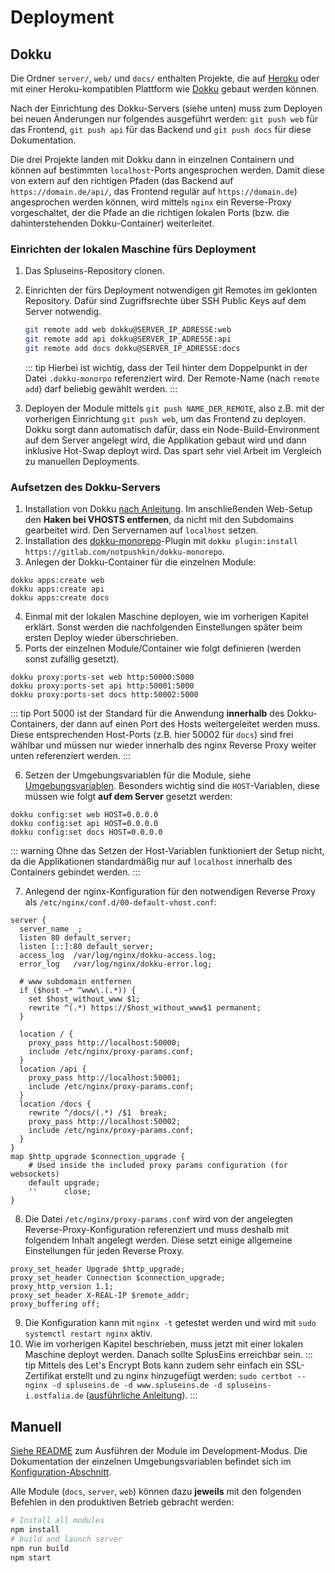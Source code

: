 # Deployment

## Dokku

Die Ordner `server/`, `web/` und `docs/` enthalten Projekte, die auf [Heroku](https://heroku.com) oder mit einer Heroku-kompatiblen Plattform wie [Dokku](https://dokku.viewdocs.io) gebaut werden können.

Nach der Einrichtung des Dokku-Servers (siehe unten) muss zum Deployen bei neuen Änderungen nur folgendes ausgeführt werden: `git push web` für das Frontend, `git push api` für das Backend und `git push docs` für diese Dokumentation.

Die drei Projekte landen mit Dokku dann in einzelnen Containern und können auf bestimmten `localhost`-Ports angesprochen werden. Damit diese von extern auf den richtigen Pfaden (das Backend auf `https://domain.de/api/`, das Frontend regulär auf `https://domain.de`) angesprochen werden können, wird mittels `nginx` ein Reverse-Proxy vorgeschaltet, der die Pfade an die richtigen lokalen Ports (bzw. die dahinterstehenden Dokku-Container) weiterleitet.

### Einrichten der lokalen Maschine fürs Deployment

1. Das Spluseins-Repository clonen.
2. Einrichten der fürs Deployment notwendigen git Remotes im geklonten Repository. Dafür sind Zugriffsrechte über SSH Public Keys auf dem Server notwendig.

   ```bash
   git remote add web dokku@SERVER_IP_ADRESSE:web
   git remote add api dokku@SERVER_IP_ADRESSE:api
   git remote add docs dokku@SERVER_IP_ADRESSE:docs
   ```

   ::: tip
   Hierbei ist wichtig, dass der Teil hinter dem Doppelpunkt in der Datei `.dokku-monorpo` referenziert wird. Der Remote-Name (nach `remote add`) darf beliebig gewählt werden.
   :::

3. Deployen der Module mittels `git push NAME_DER_REMOTE`, also z.B. mit der vorherigen Einrichtung `git push web`, um das Frontend zu deployen. Dokku sorgt dann automatisch dafür, dass ein Node-Build-Environment auf dem Server angelegt wird, die Applikation gebaut wird und dann inklusive Hot-Swap deployt wird. Das spart sehr viel Arbeit im Vergleich zu manuellen Deployments.

### Aufsetzen des Dokku-Servers

1. Installation von Dokku [nach Anleitung](http://dokku.viewdocs.io/dokku/getting-started/installation/). Im anschließenden Web-Setup den **Haken bei VHOSTS entfernen**, da nicht mit den Subdomains gearbeitet wird. Den Servernamen auf `localhost` setzen.
2. Installation des [dokku-monorepo](https://github.com/notpushkin/dokku-monorepo/)-Plugin mit `dokku plugin:install https://gitlab.com/notpushkin/dokku-monorepo`.
3. Anlegen der Dokku-Container für die einzelnen Module:

```
dokku apps:create web
dokku apps:create api
dokku apps:create docs
```

4. Einmal mit der lokalen Maschine deployen, wie im vorherigen Kapitel erklärt. Sonst werden die nachfolgenden Einstellungen später beim ersten Deploy wieder überschrieben.
5. Ports der einzelnen Module/Container wie folgt definieren (werden sonst zufällig gesetzt).

```
dokku proxy:ports-set web http:50000:5000
dokku proxy:ports-set api http:50001:5000
dokku proxy:ports-set docs http:50002:5000
```

::: tip
Port 5000 ist der Standard für die Anwendung **innerhalb** des Dokku-Containers, der dann auf einen Port des Hosts weitergeleitet werden muss. Diese entsprechenden Host-Ports (z.B. hier 50002 für `docs`) sind frei wählbar und müssen nur wieder innerhalb des nginx Reverse Proxy weiter unten referenziert werden.
:::

6. Setzen der Umgebungsvariablen für die Module, siehe [Umgebungsvariablen](./konfiguration.md#umgebungsvariablen). Besonders wichtig sind die `HOST`-Variablen, diese müssen wie folgt **auf dem Server** gesetzt werden:

```
dokku config:set web HOST=0.0.0.0
dokku config:set api HOST=0.0.0.0
dokku config:set docs HOST=0.0.0.0
```

::: warning
Ohne das Setzen der Host-Variablen funktioniert der Setup nicht, da die Applikationen standardmäßig nur auf `localhost` innerhalb des Containers gebindet werden.
:::

7. Anlegend der nginx-Konfiguration für den notwendigen Reverse Proxy als `/etc/nginx/conf.d/00-default-vhost.conf`:

```nginx
server {
  server_name _;
  listen 80 default_server;
  listen [::]:80 default_server;
  access_log  /var/log/nginx/dokku-access.log;
  error_log   /var/log/nginx/dokku-error.log;

  # www subdomain entfernen
  if ($host ~* ^www\.(.*)) {
    set $host_without_www $1;
    rewrite ^(.*) https://$host_without_www$1 permanent;
  }

  location / {
    proxy_pass http://localhost:50000;
    include /etc/nginx/proxy-params.conf;
  }
  location /api {
    proxy_pass http://localhost:50001;
    include /etc/nginx/proxy-params.conf;
  }
  location /docs {
    rewrite ^/docs/(.*) /$1  break;
    proxy_pass http://localhost:50002;
    include /etc/nginx/proxy-params.conf;
  }
}
map $http_upgrade $connection_upgrade {
    # Used inside the included proxy params configuration (for websockets)
    default upgrade;
    ''      close;
}
```

8. Die Datei `/etc/nginx/proxy-params.conf` wird von der angelegten Reverse-Proxy-Konfiguration referenziert und muss deshalb mit folgendem Inhalt angelegt werden. Diese setzt einige allgemeine Einstellungen für jeden Reverse Proxy.

```nginx
proxy_set_header Upgrade $http_upgrade;
proxy_set_header Connection $connection_upgrade;
proxy_http_version 1.1;
proxy_set_header X-REAL-IP $remote_addr;
proxy_buffering off;
```

9. Die Konfiguration kann mit `nginx -t` getestet werden und wird mit `sudo systemctl restart nginx` aktiv.
10. Wie im vorherigen Kapitel beschrieben, muss jetzt mit einer lokalen Maschine deployt werden. Danach sollte SplusEins erreichbar sein.
    ::: tip
    Mittels des Let's Encrypt Bots kann zudem sehr einfach ein SSL-Zertifikat erstellt und zu nginx hinzugefügt werden: `sudo certbot --nginx -d spluseins.de -d www.spluseins.de -d spluseins-i.ostfalia.de` ([ausführliche Anleitung](https://www.digitalocean.com/community/tutorials/how-to-secure-nginx-with-let-s-encrypt-on-ubuntu-20-04-de)).
    :::

## Manuell

[Siehe README](https://github.com/SplusEins/SplusEins) zum Ausführen der Module im Development-Modus. Die Dokumentation der einzelnen Umgebungsvariablen befindet sich im [Konfiguration-Abschnitt](konfiguration.md#umgebungsvariablen).

Alle Module (`docs`, `server`, `web`) können dazu **jeweils** mit den folgenden Befehlen in den produktiven Betrieb gebracht werden:

```bash
# Install all modules
npm install
# build and launch server
npm run build
npm start
```
